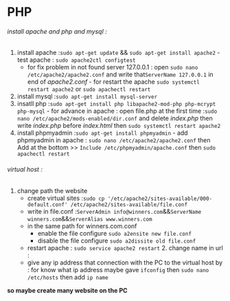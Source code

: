 # PHP

###### install apache and php and mysql :
  1. install apache :`sudo apt-get update` && `sudo apt-get install apache2`
    - test apache :  `sudo apache2ctl configtest`
      - for fix problem in not found server 127.0.0.1 : open `sudo nano /etc/apache2/apache2.conf` and write that`ServerName 127.0.0.1` in end of *apache2.conf*
    - for restart the apache `sudo systemctl restart apache2`  or `sudo apachectl restart`
  2. install mysql :`sudo apt-get install mysql-server`
  3. insatll php :`sudo apt-get install php libapache2-mod-php php-mcrypt php-mysql`
    - for advance in apache : open file.php at the first time :`sudo nano /etc/apache2/mods-enabled/dir.conf` and delete *index.php* then write *index.php* before *index.html* then `sudo systemctl restart apache2`
  4. install phpmyadmin :`sudo apt-get install phpmyadmin`
    - add phpmyadmin in apache :
      `sudo nano /etc/apache2/apache2.conf` then Add at the bottom >> `Include /etc/phpmyadmin/apache.conf` then `sudo apachectl restart`
###### virtual host :
  1. change path the website
      - create virtual sites :`sudo cp '/etc/apache2/sites-available/000-default.conf' /etc/apache2/sites-available/file.conf`
      - write in file.conf :`ServerAdmin info@winners.com`&&`ServerName winners.com`&&`ServerAlias www.winners.com`
      - in the same path for winners.com.conf
        - enable the file configure `sudo a2ensite new file.conf`
        - disable the file configure `sudo a2dissite old file.conf`
      - restart apache :    `sudo service apache2 restart`
    2. change name in url :
      - give any ip address that connection with the PC to  the virtual host by : for know what ip address maybe gave `ifconfig`  then `sudo nano /etc/hosts` then add `ip name `

  **so maybe create many website on the PC**

